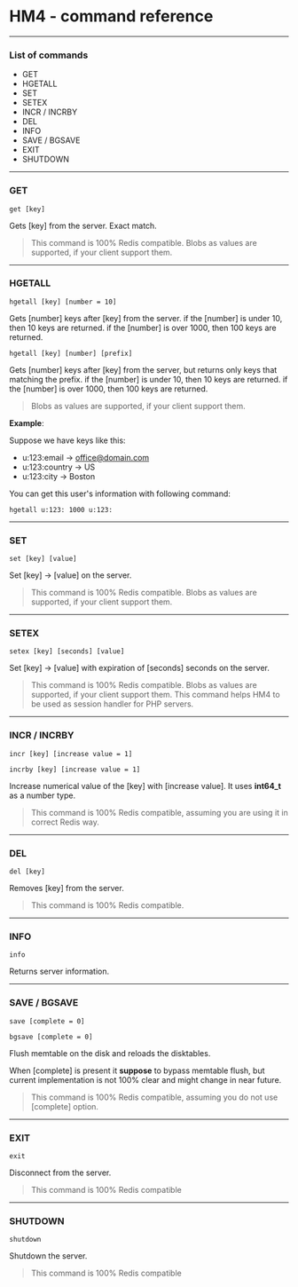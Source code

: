 HM4 - command reference
=====================================================

---
### List of commands

-   GET
-   HGETALL
-   SET
-   SETEX
-   INCR / INCRBY
-   DEL
-   INFO
-   SAVE / BGSAVE
-   EXIT
-   SHUTDOWN

---
### GET

``get [key]``

Gets [key] from the server. Exact match.

> This command is 100% Redis compatible.
> Blobs as values are supported, if your client support them.

---
### HGETALL

``hgetall [key] [number = 10]``

Gets [number] keys after [key] from the server.
if the [number] is under 10, then 10 keys are returned.
if the [number] is over 1000, then 100 keys are returned.

``hgetall [key] [number] [prefix]``

Gets [number] keys after [key] from the server, but returns only keys that matching the prefix.
if the [number] is under 10, then 10 keys are returned.
if the [number] is over 1000, then 100 keys are returned.

> Blobs as values are supported, if your client support them.

__Example__:

Suppose we have keys like this:

- u:123:email -> office@domain.com
- u:123:country -> US
- u:123:city -> Boston

You can get this user's information with following command:

``hgetall u:123: 1000 u:123:``

---
### SET

``set [key] [value]``

Set [key] -> [value] on the server.

> This command is 100% Redis compatible.
> Blobs as values are supported, if your client support them.

---
### SETEX

``setex [key] [seconds] [value]``

Set [key] -> [value] with expiration of [seconds] seconds on the server.

> This command is 100% Redis compatible.
> Blobs as values are supported, if your client support them.
> This command helps HM4 to be used as session handler for PHP servers.

---
### INCR / INCRBY

``incr [key] [increase value = 1]``

``incrby [key] [increase value = 1]``

Increase numerical value of the [key] with  [increase value]. It uses __int64_t__ as a number type.

> This command is 100% Redis compatible, assuming you are using it in correct Redis way.

---
### DEL

``del [key]``

Removes [key] from the server.

> This command is 100% Redis compatible.

---
### INFO

``info``

Returns server information.

---
### SAVE / BGSAVE

``save [complete = 0]``

``bgsave [complete = 0]``

Flush memtable on the disk and reloads the disktables.

When [complete] is present it __suppose__ to bypass memtable flush, but current implementation is not 100% clear and might change in near future.

> This command is 100% Redis compatible, assuming you do not use [complete] option.

---
### EXIT

``exit``

Disconnect from the server.

> This command is 100% Redis compatible

---
### SHUTDOWN

``shutdown``

Shutdown the server.

> This command is 100% Redis compatible
